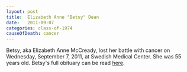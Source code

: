 ```yaml
---
layout: post
title:  Elizabeth Anne "Betsy" Dean
date:   2011-09-07
categories: class-of-1974
causeOfDeath: cancer
---
```

Betsy, aka Elizabeth Anne McCready, lost her battle with cancer on Wednesday, September 7, 2011, at Swedish Medical Center. She was 55 years old. Betsy's full obituary can be read [here](http://tinyurl.com/p9pfvxy).
